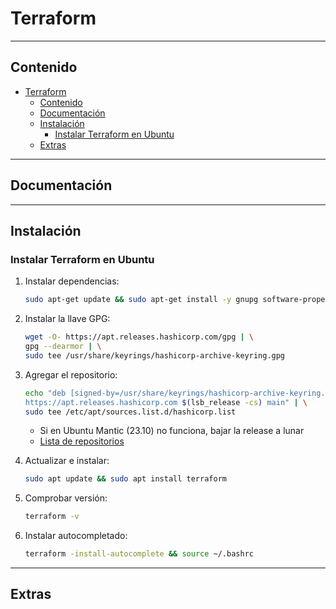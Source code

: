 # Terraform

---

## Contenido

- [Terraform](#terraform)
  - [Contenido](#contenido)
  - [Documentación](#documentación)
  - [Instalación](#instalación)
    - [Instalar Terraform en Ubuntu](#instalar-terraform-en-ubuntu)
  - [Extras](#extras)

---

## Documentación

---

## Instalación

### Instalar Terraform en Ubuntu

1. Instalar dependencias:

    ```sh
    sudo apt-get update && sudo apt-get install -y gnupg software-properties-common
    ```

2. Instalar la llave GPG:

    ```sh
    wget -O- https://apt.releases.hashicorp.com/gpg | \
    gpg --dearmor | \
    sudo tee /usr/share/keyrings/hashicorp-archive-keyring.gpg
    ```

3. Agregar el repositorio:

    ```sh
    echo "deb [signed-by=/usr/share/keyrings/hashicorp-archive-keyring.gpg] \
    https://apt.releases.hashicorp.com $(lsb_release -cs) main" | \
    sudo tee /etc/apt/sources.list.d/hashicorp.list
    ```

   - Si en Ubuntu Mantic (23.10) no funciona, bajar la release a lunar
   - [Lista de repositorios](https://www.hashicorp.com/official-packaging-guide?product_intent=terraform)

4. Actualizar e instalar:

    ```sh
    sudo apt update && sudo apt install terraform
    ```

5. Comprobar versión:

    ```sh
    terraform -v
    ```

6. Instalar autocompletado:

    ```sh
    terraform -install-autocomplete && source ~/.bashrc
    ```

---

## Extras
